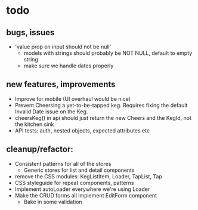 # todo


## bugs, issues

- 'value prop on input should not be null'
  - models with strings should probably be NOT NULL, default to empty string
  - make sure we handle dates properly


## new features, improvements

- Improve for mobile (UI overhaul would be nice)
- Prevent Cheersing a yet-to-be-tapped keg. Requires fixing the default Invalid Date issue on the Keg.
- cheersKeg() in api should just return the new Cheers and the KegId, not the kitchen sink
- API tests: auth, nested objects, expected attributes etc


## cleanup/refactor:

- Consistent patterns for all of the stores
  - Generic stores for list and detail components
- remove the CSS modules: KegListItem, Loader, TapList, Tap
- CSS styleguide for repeat components, patterns
- Implement autoLoader everywhere we're using Loader
- Make the CRUD forms all implement EditForm component
  - Bake in some validation
